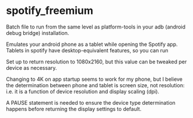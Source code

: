 # spotify_freemium

Batch file to run from the same level as platform-tools in your adb (android debug bridge) installation.

Emulates your android phone as a tablet while opening the Spotify app. 
Tablets in spotify have desktop-equivalent features, so you can run 

Set up to return resolution to 1080x2160, but this value can be tweaked per device as necessary.

Changing to 4K on app startup seems to work for my phone, but I believe the determination between phone and tablet is screen size,
not resolution: i.e. it is a function of device resolution and display scaling (dpi).

A PAUSE statement is needed to ensure the device type determination happens before returning the display settings to default.



